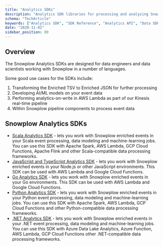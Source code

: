 ```yaml
---
title: "Analytics SDKs"
description: "Analytics SDK libraries for processing and analyzing Snowplow behavioral event data across multiple programming languages."
schema: "TechArticle"
keywords: ["Analytics SDK", "SDK Reference", "Analytics API", "Data SDK", "SDK Documentation", "Analytics Library"]
date: "2020-11-02"
sidebar_position: 80
---
```


## Overview

The Snowplow Analytics SDKs are designed for data engineers and data scientists working with Snowplow in a number of languages.

Some good use cases for the SDKs include:

1. Transforming the Enriched TSV to Enriched JSON for further processing
2. Developing AI/ML models on your event data
3. Performing analytics-on-write in AWS Lambda as part of our Kinesis real-time pipeline
4. Within Snowplow pipeline components to process event data

## Snowplow Analytics SDKs

- [Scala Analytics SDK](/docs/api-reference/analytics-sdk/analytics-sdk-scala/index.md) - lets you work with Snowplow enriched events in your Scala event processing, data modeling and machine-learning jobs. You can use this SDK with Apache Spark, AWS Lambda, GCP Cloud Functions, Apache Flink and other Scala-compatible data processing frameworks.
- [JavaScript and TypeScript Analytics SDK](/docs/api-reference/analytics-sdk/analytics-sdk-javascript/index.md) - lets you work with Snowplow enriched events in your Node.js or other JavaScript environments. This SDK can be used with AWS Lambda and Google Cloud Functions.
- [Go Analytics SDK](/docs/api-reference/analytics-sdk/analytics-sdk-go/index.md) - lets you work with Snowplow enriched events in your Go environments. This SDK can be used with AWS Lambda and Google Cloud Functions.
- [Python Analytics SDK](/docs/api-reference/analytics-sdk/analytics-sdk-python/index.md) - lets you work with Snowplow enriched events in your Python event processing, data modeling and machine-learning jobs. You can use this SDK with Apache Spark, AWS Lambda, GCP Cloud Functions and other Python-compatible data processing frameworks.
- [.NET Analytics SDK](/docs/api-reference/analytics-sdk/analytics-sdk-net/index.md) - lets you work with Snowplow enriched events in your .NET event processing, data modeling and machine-learning jobs. You can use this SDK with Azure Data Lake Analytics, Azure Function, AWS Lambda, GCP Cloud Functions other .NET-compatible data processing frameworks.
